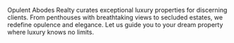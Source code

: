 Opulent Abodes Realty curates exceptional luxury properties for discerning clients. From penthouses with breathtaking views to secluded estates, we redefine opulence and elegance. Let us guide you to your dream property where luxury knows no limits.
